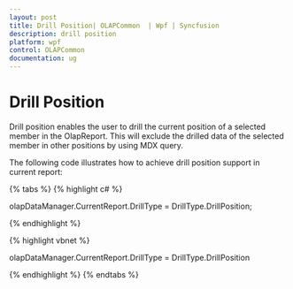 ```yaml
---
layout: post
title: Drill Position| OLAPCommon  | Wpf | Syncfusion
description: drill position
platform: wpf
control: OLAPCommon 
documentation: ug
---
```


# Drill Position

Drill position enables the user to drill the current position of a selected member in the OlapReport. This will exclude the drilled data of the selected member in other positions by using MDX query.



The following code illustrates how to achieve drill position support in current report:

{% tabs %}
{% highlight c# %}

olapDataManager.CurrentReport.DrillType = DrillType.DrillPosition;

{% endhighlight  %}

{% highlight vbnet %}

olapDataManager.CurrentReport.DrillType = DrillType.DrillPosition

{% endhighlight %}
{% endtabs %}


